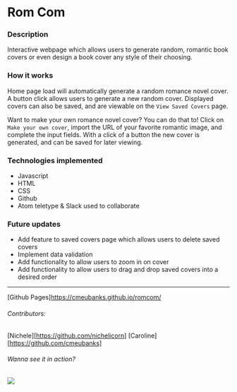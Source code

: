# Rom Com

### Description
Interactive webpage which allows users to generate random, romantic book covers or
even design a book cover any style of their choosing.



### How it works
Home page load will automatically generate a random romance novel cover. A button click allows users to generate a new random cover. Displayed covers can also be saved, and are viewable on the `View Saved Covers` page.

Want to make your own romance novel cover? You can do that to! Click on `Make your own cover`, import the URL of your favorite romantic image, and complete the input fields. With a click of a button the new cover is generated, and can be saved for later viewing.


### Technologies implemented
- Javascript
- HTML
- CSS
- Github
- Atom teletype & Slack used to collaborate


### Future updates
- Add feature to saved covers page which allows users to delete saved covers
- Implement data validation
- Add functionality to allow users to zoom in on cover
- Add functionality to allow users to drag and drop saved covers into a desired order


*******************************************************************************
[Github Pages]https://cmeubanks.github.io/romcom/

###### Contributors:
[Nichele][https://github.com/nichelicorn]
[Caroline][https://github.com/cmeubanks]


###### Wanna see it in action?
![](https://giphy.com/gifs/Sfkq8ULNqOoWQclQ82/html5)
